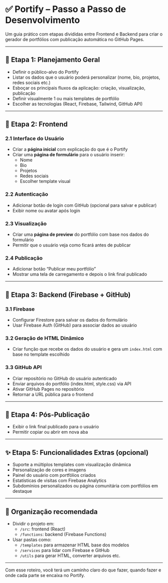 # ✅ Portify – Passo a Passo de Desenvolvimento

Um guia prático com etapas divididas entre Frontend e Backend para criar o gerador de portfólios com publicação automática no GitHub Pages.

---

## 🧠 Etapa 1: Planejamento Geral

- Definir o público-alvo do Portify
- Listar os dados que o usuário poderá personalizar (nome, bio, projetos, redes sociais etc.)
- Esboçar os principais fluxos da aplicação: criação, visualização, publicação
- Definir visualmente 1 ou mais templates de portfólio
- Escolher as tecnologias (React, Firebase, Tailwind, GitHub API)

---

## 🎨 Etapa 2: Frontend

### 2.1 Interface do Usuário

- Criar a **página inicial** com explicação do que é o Portify
- Criar uma **página de formulário** para o usuário inserir:
  - Nome
  - Bio
  - Projetos
  - Redes sociais
  - Escolher template visual

### 2.2 Autenticação

- Adicionar botão de login com GitHub (opcional para salvar e publicar)
- Exibir nome ou avatar após login

### 2.3 Visualização

- Criar uma **página de preview** do portfólio com base nos dados do formulário
- Permitir que o usuário veja como ficará antes de publicar

### 2.4 Publicação

- Adicionar botão “Publicar meu portfólio”
- Mostrar uma tela de carregamento e depois o link final publicado

---

## 🔧 Etapa 3: Backend (Firebase + GitHub)

### 3.1 Firebase

- Configurar Firestore para salvar os dados do formulário
- Usar Firebase Auth (GitHub) para associar dados ao usuário

### 3.2 Geração de HTML Dinâmico

- Criar função que recebe os dados do usuário e gera um `index.html` com base no template escolhido

### 3.3 GitHub API

- Criar repositório no GitHub do usuário autenticado
- Enviar arquivos do portfólio (index.html, style.css) via API
- Ativar GitHub Pages no repositório
- Retornar a URL pública para o frontend

---

## 🚀 Etapa 4: Pós-Publicação

- Exibir o link final publicado para o usuário
- Permitir copiar ou abrir em nova aba

---

## ✨ Etapa 5: Funcionalidades Extras (opcional)

- Suporte a múltiplos templates com visualização dinâmica
- Personalização de cores e imagens
- Painel do usuário com portfólios criados
- Estatísticas de visitas com Firebase Analytics
- Subdomínios personalizados ou página comunitária com portfólios em destaque

---

## 🧩 Organização recomendada

- Dividir o projeto em:
  - `/src`: frontend (React)
  - `/functions`: backend (Firebase Functions)
- Usar pastas como:
  - `/templates` para armazenar HTML base dos modelos
  - `/services` para lidar com Firebase e GitHub
  - `/utils` para gerar HTML, converter arquivos etc.

---

Com esse roteiro, você terá um caminho claro do que fazer, quando fazer e onde cada parte se encaixa no Portify.

